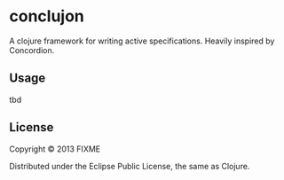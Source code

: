 # conclujon

A clojure framework for writing active specifications. Heavily inspired by Concordion.

## Usage

tbd

## License

Copyright © 2013 FIXME

Distributed under the Eclipse Public License, the same as Clojure.
